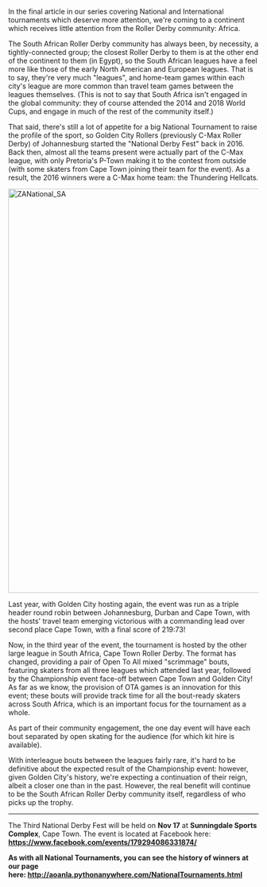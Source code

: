 <html><body><p>In the final article in our series covering National and International tournaments which deserve more attention, we're coming to a continent which receives little attention from the Roller Derby community: Africa.

The South African Roller Derby community has always been, by necessity, a tightly-connected group; the closest Roller Derby to them is at the other end of the continent to them (in Egypt), so the South African leagues have a feel more like those of the early North American and European leagues. That is to say, they're very much "leagues", and home-team games within each city's league are more common than travel team games between the leagues themselves.
(This is not to say that South Africa isn't engaged in the global community: they of course attended the 2014 and 2018 World Cups, and engage in much of the rest of the community itself.)

That said, there's still a lot of appetite for a big National Tournament to raise the profile of the sport, so Golden City Rollers (previously C-Max Roller Derby) of Johannesburg started the "National Derby Fest" back in 2016. Back then, almost all the teams present were actually part of the C-Max league, with only Pretoria's P-Town making it to the contest from outside (with some skaters from Cape Town joining their team for the event).
As a result, the 2016 winners were a C-Max home team: the Thundering Hellcats.

<img class="aligncenter size-large wp-image-27680" src="https://scottishrollerderbyblog.com/2018/10/zanational_sa.png?w=1024" alt="ZANational_SA" width="1024" height="813">

Last year, with Golden City hosting again, the event was run as a triple header round robin between Johannesburg, Durban and Cape Town, with the hosts' travel team emerging victorious with a commanding lead over second place Cape Town, with a final score of 219:73!

Now, in the third year of the event, the tournament is hosted by the other large league in South Africa, Cape Town Roller Derby. The format has changed, providing a pair of Open To All mixed "scrimmage" bouts, featuring skaters from all three leagues which attended last year, followed by the Championship event face-off between Cape Town and Golden City!
As far as we know, the provision of OTA games is an innovation for this event; these bouts will provide track time for all the bout-ready skaters across South Africa, which is an important focus for the tournament as a whole.

As part of their community engagement, the one day event will have each bout separated by open skating for the audience (for which kit hire is available).

With interleague bouts between the leagues fairly rare, it's hard to be definitive about the expected result of the Championship event: however, given Golden City's history, we're expecting a continuation of their reign, albeit a closer one than in the past.
However, the real benefit will continue to be the South African Roller Derby community itself, regardless of who picks up the trophy.

</p><hr>

The Third National Derby Fest will be held on <strong>Nov 17</strong> at <strong>Sunningdale Sports Complex</strong>, Cape Town. The event is located at Facebook here: <strong><a href="https://www.facebook.com/events/179294086331874/">https://www.facebook.com/events/179294086331874/</a>

As with all National Tournaments, you can see the history of winners at our page here: <a href="http://aoanla.pythonanywhere.com/NationalTournaments.htmlhttp://aoanla.pythonanywhere.com/NationalTournaments.html">http://aoanla.pythonanywhere.com/NationalTournaments.html</a></strong></body></html>
